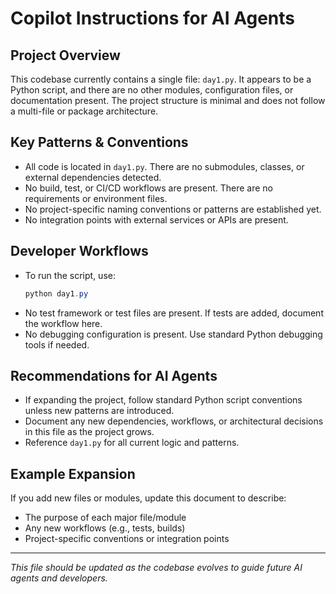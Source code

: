 # Copilot Instructions for AI Agents

## Project Overview
This codebase currently contains a single file: `day1.py`. It appears to be a Python script, and there are no other modules, configuration files, or documentation present. The project structure is minimal and does not follow a multi-file or package architecture.

## Key Patterns & Conventions
- All code is located in `day1.py`. There are no submodules, classes, or external dependencies detected.
- No build, test, or CI/CD workflows are present. There are no requirements or environment files.
- No project-specific naming conventions or patterns are established yet.
- No integration points with external services or APIs are present.

## Developer Workflows
- To run the script, use:
  ```powershell
  python day1.py
  ```
- No test framework or test files are present. If tests are added, document the workflow here.
- No debugging configuration is present. Use standard Python debugging tools if needed.

## Recommendations for AI Agents
- If expanding the project, follow standard Python script conventions unless new patterns are introduced.
- Document any new dependencies, workflows, or architectural decisions in this file as the project grows.
- Reference `day1.py` for all current logic and patterns.

## Example Expansion
If you add new files or modules, update this document to describe:
- The purpose of each major file/module
- Any new workflows (e.g., tests, builds)
- Project-specific conventions or integration points

---

*This file should be updated as the codebase evolves to guide future AI agents and developers.*
